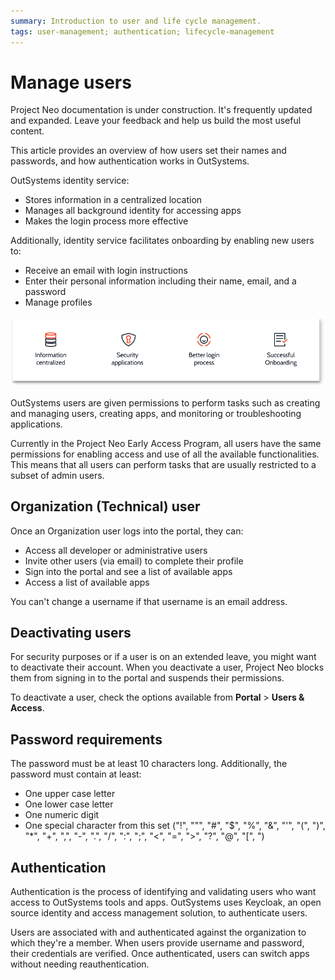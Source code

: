 ```yaml
---
summary: Introduction to user and life cycle management.  
tags: user-management; authentication; lifecycle-management
---
```


# Manage users

<div class="info" markdown="1">

Project Neo documentation is under construction. It's frequently updated and expanded. Leave your feedback and help us build the most useful content.

</div>

This article provides an overview of how users set their names and passwords, and how authentication works in OutSystems.

OutSystems identity service:

* Stores information in a centralized location
* Manages all background identity for accessing apps
* Makes the login process more effective

Additionally, identity service facilitates onboarding by enabling new users to:

* Receive an email with login instructions
* Enter their personal information including their name, email, and a password
* Manage profiles
  
![OutSystems Identity Service](images/manage-users-identy-service.png)

OutSystems users are given permissions to perform tasks such as creating and managing users, creating apps, and monitoring or troubleshooting applications.

<div class="warning" markdown="1">

Currently in the Project Neo Early Access Program, all users have the same permissions for enabling access and use of all the available functionalities. This means that all users can perform tasks that are usually restricted to a subset of admin users.

</div>

## Organization (Technical) user

Once an Organization user logs into the portal, they can:

* Access all developer or administrative users
* Invite other users (via email) to complete their profile
* Sign into the portal and see a list of available apps
* Access a list of available apps

<div class="info" markdown="1">

You can't change a username if that username is an email address.

</div>

## Deactivating users

For security purposes or if a user is on an extended leave, you might want to deactivate their account. When you deactivate a user, Project Neo blocks them from signing in to the portal and suspends their permissions.

To deactivate a user, check the options available from **Portal** > **Users & Access**.

## Password requirements

The password must be at least 10 characters long. Additionally, the password must contain at least:

* One upper case letter
* One lower case letter
* One numeric digit
* One special character from this set ("!", "\"", "#", "$", "%", "&", "'", "(", ")", "*", "+", ",", "-", ".", "/", ":", ";", "<", "=", ">", "?", "@", "[", ")

## Authentication

Authentication is the process of identifying and validating users who want access to OutSystems tools and apps. OutSystems uses Keycloak, an open source identity and access management solution, to authenticate users.

Users are associated with and authenticated against the organization to which they're a member. When users provide username and password, their credentials are verified. Once authenticated, users can switch apps without needing reauthentication.
